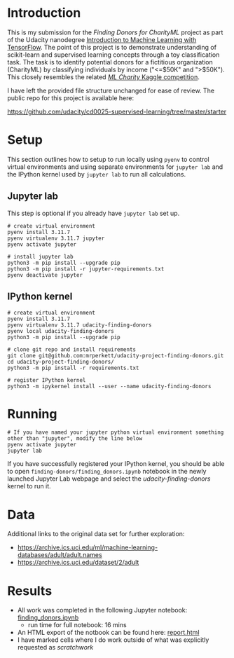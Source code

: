 # Introduction

This is my submission for the *Finding Donors for CharityML* project as part of the Udacity nanodegree [Introduction to Machine Learning with TensorFlow](https://learn.udacity.com/nanodegrees/nd230). The point of this project is to demonstrate understanding of scikit-learn and supervised learning concepts through a toy classification task.  The task is to identify potential donors for a fictitious organization (CharityML) by classifying individuals by income ("<=$50K" and ">$50K").  This closely resembles the related [*ML Charity* Kaggle competition](https://www.kaggle.com/competitions/udacity-mlcharity-competition).

I have left the provided file structure unchanged for ease of review. The public repo for this project is available here:

https://github.com/udacity/cd0025-supervised-learning/tree/master/starter

# Setup
This section outlines how to setup to run locally using `pyenv` to control virtual environments and using separate environments for `jupyter lab` and the IPython kernel used by `jupyter lab` to run all calculations.

## Jupyter lab
This step is optional if you already have `jupyter lab` set up.

```
# create virtual environment
pyenv install 3.11.7
pyenv virtualenv 3.11.7 jupyter
pyenv activate jupyter

# install jupyter lab
python3 -m pip install --upgrade pip
python3 -m pip install -r jupyter-requirements.txt
pyenv deactivate jupyter
```

## IPython kernel
```
# create virtual environment
pyenv install 3.11.7
pyenv virtualenv 3.11.7 udacity-finding-donors
pyenv local udacity-finding-donors
python3 -m pip install --upgrade pip

# clone git repo and install requirements
git clone git@github.com:mrperkett/udacity-project-finding-donors.git
cd udacity-project-finding-donors/
python3 -m pip install -r requirements.txt

# register IPython kernel
python3 -m ipykernel install --user --name udacity-finding-donors
```

# Running
```
# If you have named your jupyter python virtual environment something other than "jupyter", modify the line below
pyenv activate jupyter
jupyter lab
```

If you have successfully registered your IPython kernel, you should be able to open `finding-donors/finding_donors.ipynb` notebook in the newly launched Jupyter Lab webpage and select the *udacity-finding-donors* kernel to run it.

# Data
Additional links to the original data set for further exploration:
- https://archive.ics.uci.edu/ml/machine-learning-databases/adult/adult.names
- https://archive.ics.uci.edu/dataset/2/adult


# Results
- All work was completed in the following Jupyter notebook: [finding_donors.ipynb](finding-donors/finding_donors.ipynb)
  - run time for full notebook: 16 mins
- An HTML export of the notbook can be found here: [report.html](finding-donors/report.html)
- I have marked cells where I do work outside of what was explicitly requested as *scratchwork*